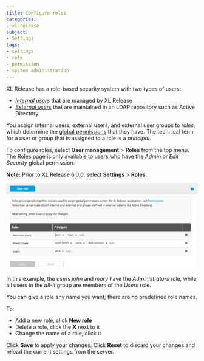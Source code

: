 ```yaml
---
title: Configure roles
categories:
- xl-release
subject:
- Settings
tags:
- settings
- role
- permission
- system administration
---
```


XL Release has a role-based security system with two types of users:

* [_Internal users_](/xl-release/how-to/configure-user-settings.html) that are managed by XL Release
* [_External users_](/xl-release/how-to/configure-ldap-security-for-xl-release.html) that are maintained in an LDAP repository such as Active Directory

You assign internal users, external users, and external user groups to _roles_, which determine the [global permissions](/xl-release/how-to/configure-permissions.html) that they have. The technical term for a user or group that is assigned to a role is a _principal_.

To configure roles, select **User management** > **Roles** from the top menu. The Roles page is only available to users who have the *Admin* or *Edit Security* global permission.

**Note:** Prior to XL Release 6.0.0, select **Settings** > **Roles**.

![Roles](../images/roles.png)

In this example, the users *john* and *mary* have the *Administrators* role, while all users in the *all-it* group are members of the *Users* role.

You can give a role any name you want; there are no predefined role names.

To:

* Add a new role, click **New role**
* Delete a role, click the **X** next to it
* Change the name of a role, click it

Click **Save** to apply your changes. Click **Reset** to discard your changes and reload the current settings from the server.

